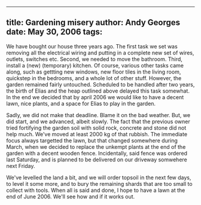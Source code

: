 -----
title:  Gardening misery
author: Andy Georges
date: May 30, 2006
tags: 
-----







We have bought our house three years ago. The first task we set was
removing all the electrical wiring and putting in a complete new set of
wires, outlets, switches etc. Second, we needed to move the bathroom.
Third, install a (new) (temporary) kitchen. Of course, various other
tasks came along, such as gettting new windows, new floor tiles in the
living room, quickstep in the bedrooms, and a whole lot of other stuff.
However, the garden remained fairly untouched. Scheduled to be handled
after two years, the birth of Elias and the heap outlined above delayed
this task somewhat. In the end we decided that by april 2006 we would
like to have a decent lawn, nice plants, and a space for Elias to play
in the garden.


Sadly, we did not make that deadline. Blame it on the bad weather. But,
we did start, and we advanced, albeit slowly. The fact that the previous
owner tried fortifying the garden soil with solid rock, concrete and
stone did not help much. We've moved at least 2000 kg of that rubbish.
The immediate focus always targetted the lawn, but that changed
somewhere during March, when we decided to replace the unkempt plants at
the end of the garden with a decent wooden fence. Incidentally, said
fence was ordered last Saturday, and is planned to be delivered on our
driveway somwehere next Friday.


We've levelled the land a bit, and we will order topsoil in the next few
days, to level it some more, and to bury the remaining shards that are
too small to collect with tools. When all is said and done, I hope to
have a lawn at the end of June 2006. We'll see how and if it works out.




